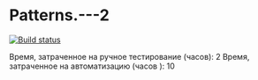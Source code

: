 # Patterns.---2
[![Build status](https://ci.appveyor.com/api/projects/status/yuvt5d6nm6hdi3sw?svg=true)](https://ci.appveyor.com/project/TatyanaSmyslova33542/patterns-2-aflj4)

Время, затраченное на ручное тестирование (часов): 2
Время, затраченное на автоматизацию (часов ): 10
